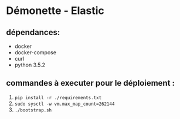 # Démonette - Elastic

## dépendances: 

- docker
- docker-compose
- curl
- python 3.5.2

## commandes à executer pour le déploiement : 
1. `pip install -r ./requirements.txt`
2. `sudo sysctl -w vm.max_map_count=262144`
3. `./bootstrap.sh`

